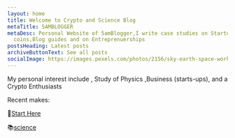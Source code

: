 ```yaml
---
layout: home
title: Welcome to Crypto and Science Blog
metaTitle: 5AMBLOGGER
metaDesc: Personal Website of 5amBlogger,I write case studies on Startups,Crypto
  coins,Blog guides and on Entreprenuerships
postsHeading: Latest posts
archiveButtonText: See all posts
socialImage: https://images.pexels.com/photos/2156/sky-earth-space-working.jpg?auto=compress&cs=tinysrgb&dpr=1&w=500
---
```

My personal interest include , Study of Physics ,Business (starts-ups), and a Crypto Enthusiasts

Recent makes:

🚀[](https://devsites.netlify.app)[Start Here](https://5amblogger.com/blog/)

📚[](/bookshelf)[science](www.5amblogger.com/science)